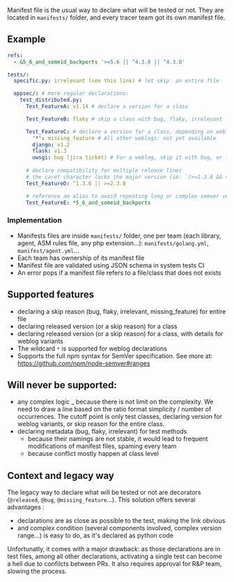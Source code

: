 Manifest file is the usual way to declare what will be tested or not. They are located in `manifests/` folder, and every tracer team got its own manifest file.

## Example

```yaml
refs:
  - &5_6_and_someid_backports '>=5.6 || ^4.3.0 || ^4.3.0'

tests/:
  specific.py: irrelevant (see this link) # let skip  an entire file

  appsec/: # more regular declarations:
    test_distributed.py:
      Test_FeatureA: v1.14 # declare a version for a class

      Test_FeatureB: flaky # skip a class with bug, flaky, irrelevant ...

      Test_FeatureC: # declare a version for a class, depending on weblog
        '*': missing_feature # All other weblogs: not yet available
        django: v1.2
        flask: v1.3
        uwsgi: bug (jira ticket) # For a weblog, skip it with bug, or flaky
      
      # declare compatibility for multiple release lines
      # the caret character locks the major version (ie: `(>=1.3.0 && <2.0.0) || >= 2.3.0`)
      Test_FeatureD: ^1.3.0 || >=2.3.0

      # reference an alias to avoid repeating long or complex semver versions
      Test_FeatureE: *5_6_and_someid_backports
```

### Implementation

- Manifests files are inside `manifests/` folder, one per team (each library, agent, ASM rules file, any php extension...): `manifests/golang.yml`, `manifest/agent.yml`...
- Each team has ownership of its manifest file
- Manifest file are validated using JSON schema in system tests CI
- An error pops if a manifest file refers to a file/class that does not exists

## Supported features

- declaring a skip reason (bug, flaky, irrelevant, missing_feature) for entire file
- declaring released version (or a skip reason) for a class
- declaring released version (or a skip reason) for a class, with details for weblog variants
- The wildcard `*` is supported for weblog declarations
- Supports the full npm syntax for SemVer specification. See more at: https://github.com/npm/node-semver#ranges

## Will never be supported:

- any complex logic
  \_ because there is not limit on the complexity. We need to draw a line based on the ratio format simplicity / number of occurrences. The cutoff point is only test classes, declaring version for weblog variants, or skip reason for the entire class.
- declaring metadata (bug, flaky, irrelevant) for test methods
  - because their namings are not stable, it would lead to frequent modifications of manifest files, spaming every team
  - because conflict mostly happen at class level

## Context and legacy way

The legacy way to declare what will be tested or not are decorators (`@released`, `@bug`, `@missing_feature`...). This solution offers several advantages :

- declarations are as close as possible to the test, making the link obvious
- and complex condition (several components involved, complex version range...) is easy to do, as it's declared as python code

Unfortunatly, it comes with a major drawback: as those declarations are in test files, among all other declarations, activating a single test can become a hell due to confilcts between PRs. It also requires approval for R&P team, slowing the process.
